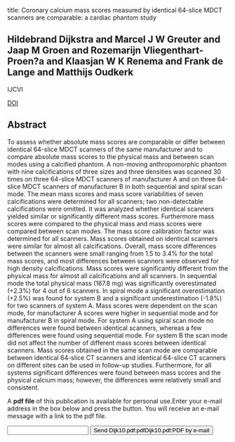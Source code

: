 title: Coronary calcium mass scores measured by identical 64-slice MDCT scanners are comparable: a cardiac phantom study

## Hildebrand Dijkstra and Marcel J W Greuter and Jaap M Groen and Rozemarijn Vliegenthart-Proen?a and Klaasjan W K Renema and Frank de Lange and Matthijs Oudkerk
IJCVI

<a href="https://doi.org/10.1007/s10554-009-9503-9">DOI</a>

## Abstract
To assess whether absolute mass scores are comparable or differ between identical 64-slice MDCT scanners of the same manufacturer and to compare absolute mass scores to the physical mass and between scan modes using a calcified phantom. A non-moving anthropomorphic phantom with nine calcifications of three sizes and three densities was scanned 30 times on three 64-slice MDCT scanners of manufacturer A and on three 64-slice MDCT scanners of manufacturer B in both sequential and spiral scan mode. The mean mass scores and mass score variabilities of seven calcifications were determined for all scanners; two non-detectable calcifications were omitted. It was analyzed whether identical scanners yielded similar or significantly different mass scores. Furthermore mass scores were compared to the physical mass and mass scores were compared between scan modes. The mass score calibration factor was determined for all scanners. Mass scores obtained on identical scanners were similar for almost all calcifications. Overall, mass score differences between the scanners were small ranging from 1.5 to 3.4% for the total mass scores, and most differences between scanners were observed for high density calcifications. Mass scores were significantly different from the physical mass for almost all calcifications and all scanners. In sequential mode the total physical mass (167.8 mg) was significantly overestimated (+2.3%) for 4 out of 6 scanners. In spiral mode a significant overestimation (+2.5%) was found for system B and a significant underestimation (-1.8%) for two scanners of system A. Mass scores were dependent on the scan mode, for manufacturer A scores were higher in sequential mode and for manufacturer B in spiral mode. For system A using spiral scan mode no differences were found between identical scanners, whereas a few differences were found using sequential mode. For system B the scan mode did not affect the number of different mass scores between identical scanners. Mass scores obtained in the same scan mode are comparable between identical 64-slice CT scanners and identical 64-slice CT scanners on different sites can be used in follow-up studies. Furthermore, for all systems significant differences were found between mass scores and the physical calcium mass; however, the differences were relatively small and consistent.

A <b>pdf file</b> of this publication is available for personal use.Enter your e-mail address in the box below and press the button. You will receive an e-mail message with a link to the pdf file.
<form action="sender.php">  <input type="text" name="email">  <input type="submit" value="Send Dijk10.pdf:pdfDijk10.pdf:PDF by e-mail"></form>